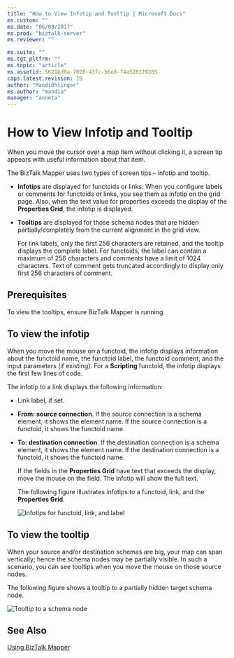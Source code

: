 ```yaml
---
title: "How to View Infotip and Tooltip | Microsoft Docs"
ms.custom: ""
ms.date: "06/08/2017"
ms.prod: "biztalk-server"
ms.reviewer: ""

ms.suite: ""
ms.tgt_pltfrm: ""
ms.topic: "article"
ms.assetid: 5621bd0a-7028-43fc-b6e8-74a528129285
caps.latest.revision: 10
author: "MandiOhlinger"
ms.author: "mandia"
manager: "anneta"
---
```

# How to View Infotip and Tooltip
When you move the cursor over a map item without clicking it, a screen tip appears with useful information about that item.  
  
 The BizTalk Mapper uses two types of screen tips – infotip and tooltip.  
  
- **Infotips** are displayed for functoids or links. When you configure labels or comments for functoids or links, you see them as infotip on the grid page. Also, when the text value for properties exceeds the display of the **Properties Grid**, the infotip is displayed.  
  
- **Tooltips** are displayed for those schema nodes that are hidden partially/completely from the current alignment in the grid view.  
  
  For link labels, only the first 256 characters are retained, and the tooltip displays the complete label. For functoids, the label can contain a maximum of 256 characters and comments have a limit of 1024 characters. Text of comment gets truncated accordingly to display only first 256 characters of comment.  
  
## Prerequisites  
 To view the tooltips, ensure BizTalk Mapper is running.  
  
## To view the infotip  
 When you move the mouse on a functoid, the infotip displays information about the functoid name, the functoid label, the functoid comment, and the input parameters (if existing). For a **Scripting** functoid, the infotip displays the first few lines of code.  
  
 The infotip to a link displays the following information:  
  
- Link label, if set.  
  
- **From: source connection**. If the source connection is a schema element, it shows the element name. If the source connection is a functoid, it shows the functoid name.  
  
- **To: destination connection**. If the destination connection is a schema element, it shows the element name. If the destination connection is a functoid, it shows the functoid name.  
  
  If the fields in the **Properties Grid** have text that exceeds the display, move the mouse on the field. The infotip will show the full text.  
  
  The following figure illustrates infotips to a functoid, link, and the **Properties Grid**.  
  
  ![Infotips for functoid, link, and label](../core/media/viewing-infotips.gif "Viewing_infotips")  
  
## To view the tooltip  
 When your source and/or destination schemas are big, your map can span vertically; hence the schema nodes may be partially visible. In such a scenario, you can see tooltips when you move the mouse on those source nodes.  
  
 The following figure shows a tooltip to a partially hidden target schema node.  
  
 ![Tooltip to a schema node](../core/media/viewing-tooltips.gif "Viewing_tooltips")  
  
## See Also  
 [Using BizTalk Mapper](../core/using-biztalk-mapper.md)